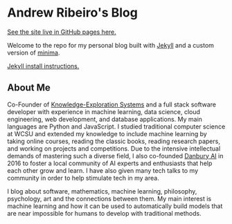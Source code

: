 # Andrew Ribeiro's Blog

[See the site live in GitHub pages here.](https://andrewnetwork.github.io/)

Welcome to the repo for my personal blog built with [Jekyll](https://jekyllrb.com/) and a custom version of [minima](https://github.com/jekyll/minima).

[Jekyll install instructions.](https://jekyllrb.com/docs/installation/) 

## About Me

Co-Founder of [Knowledge-Exploration Systems](http://kexp.io/) and a full stack software developer with experience in machine learning, data science, cloud engineering, web development, and database applications. My main languages are Python and JavaScript. I studied traditional computer science at WCSU and extended my knowledge to include machine learning by taking online courses, reading the classic books, reading research papers, and working on projects and competitions. Due to the intensive intellectual demands of mastering such a diverse field, I also co-founded [Danbury AI](https://www.meetup.com/DanburyAI/) in 2016 to foster a local community of AI experts and enthusiasts that help each other grow and learn. I have also given many tech talks to my community in order to help stimulate tech in my area.

I blog about software, mathematics, machine learning, philosophy, psychology, art and the connections between them. My main interest is machine learning and how it can be used to automatically build models that are near impossible for humans to develop with traditional methods.
